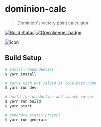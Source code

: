 # dominion-calc

> Dominion's victory point calculator

[![Build Status](https://travis-ci.org/sapuri/dominion-calc.svg?branch=master)](https://travis-ci.org/sapuri/dominion-calc)
[![Greenkeeper badge](https://badges.greenkeeper.io/sapuri/dominion-calc.svg)](https://greenkeeper.io/)

![icon](https://user-images.githubusercontent.com/18478610/48966376-9a62a100-f013-11e8-81c6-7121458459cd.png)

## Build Setup

``` bash
# install dependencies
$ yarn install

# serve with hot reload at localhost:3000
$ yarn run dev

# build for production and launch server
$ yarn run build
$ yarn start

# generate static project
$ yarn run generate
```
